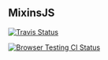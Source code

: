## MixinsJS

[![Travis Status](https://travis-ci.org/abe33/mixinsjs.png)](https://travis-ci.org/abe33/mixinsjs)

[![Browser Testing CI Status](https://ci.testling.com/abe33/mixinsjs.png)](https://ci.testling.com/abe33/mixinsjs)
